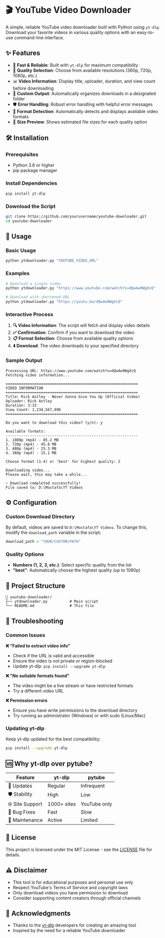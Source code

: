 # 🎬 YouTube Video Downloader

A simple, reliable YouTube video downloader built with Python using `yt-dlp`. Download your favorite videos in various quality options with an easy-to-use command-line interface.

## ✨ Features

- 🚀 **Fast & Reliable**: Built with `yt-dlp` for maximum compatibility
- 🎯 **Quality Selection**: Choose from available resolutions (360p, 720p, 1080p, etc.)
- 📊 **Video Information**: Display title, uploader, duration, and view count before downloading
- 📁 **Custom Output**: Automatically organizes downloads in a designated folder
- 🛡️ **Error Handling**: Robust error handling with helpful error messages
- 🔄 **Format Detection**: Automatically detects and displays available video formats
- 💾 **Size Preview**: Shows estimated file sizes for each quality option

## 🛠️ Installation

### Prerequisites
- Python 3.6 or higher
- pip package manager

### Install Dependencies

```bash
pip install yt-dlp
```

### Download the Script

```bash
git clone https://github.com/yourusername/youtube-downloader.git
cd youtube-downloader
```

## 🚀 Usage

### Basic Usage

```bash
python ytdownloader.py "YOUTUBE_VIDEO_URL"
```

### Examples

```bash
# Download a single video
python ytdownloader.py "https://www.youtube.com/watch?v=dQw4w9WgXcQ"

# Download with shortened URL
python ytdownloader.py "https://youtu.be/dQw4w9WgXcQ"
```

### Interactive Process

1. **🔍 Video Information**: The script will fetch and display video details
2. **✅ Confirmation**: Confirm if you want to download the video
3. **📋 Format Selection**: Choose from available quality options
4. **⬇️ Download**: The video downloads to your specified directory

### Sample Output

```
Processing URL: https://www.youtube.com/watch?v=dQw4w9WgXcQ
Fetching video information...

============================================================
VIDEO INFORMATION
============================================================
Title: Rick Astley - Never Gonna Give You Up (Official Video)
Uploader: Rick Astley
Duration: 3:33
View Count: 1,234,567,890
============================================================

Do you want to download this video? (y/n): y

Available formats:
------------------------------------------------------------
1. 1080p (mp4) - 85.2 MB
2. 720p (mp4) - 45.8 MB
3. 480p (mp4) - 25.3 MB
4. 360p (mp4) - 15.1 MB

Choose format (1-4) or 'best' for highest quality: 2

Downloading video...
Please wait, this may take a while...

✓ Download completed successfully!
File saved to: D:\Mostafa\YT Videos
```

## ⚙️ Configuration

### Custom Download Directory

By default, videos are saved to `D:\Mostafa\YT Videos`. To change this, modify the `download_path` variable in the script:

```python
download_path = "YOUR/CUSTOM/PATH"
```

### Quality Options

- **Numbers (1, 2, 3, etc.)**: Select specific quality from the list
- **"best"**: Automatically choose the highest quality (up to 1080p)

## 📂 Project Structure

```
📂 youtube-downloader/
├── ytdownloader.py          # Main script
└── README.md                # This file
```

## 🔧 Troubleshooting

### Common Issues

**❌ "Failed to extract video info"**
- Check if the URL is valid and accessible
- Ensure the video is not private or region-blocked
- Update yt-dlp: `pip install --upgrade yt-dlp`

**❌ "No suitable formats found"**
- The video might be a live stream or have restricted formats
- Try a different video URL

**❌ Permission errors**
- Ensure you have write permissions to the download directory
- Try running as administrator (Windows) or with sudo (Linux/Mac)

### Updating yt-dlp

Keep yt-dlp updated for the best compatibility:

```bash
pip install --upgrade yt-dlp
```

## 🆚 Why yt-dlp over pytube?

| Feature | yt-dlp | pytube |
|---------|---------|---------|
| 🔄 Updates | Regular | Infrequent |
| 🛡️ Stability | High | Low |
| 🌐 Site Support | 1000+ sites | YouTube only |
| 🐛 Bug Fixes | Fast | Slow |
| 📱 Maintenance | Active | Limited |

## 📄 License

This project is licensed under the MIT License - see the [LICENSE](LICENSE) file for details.

## ⚠️ Disclaimer

- This tool is for educational purposes and personal use only
- Respect YouTube's Terms of Service and copyright laws
- Only download videos you have permission to download
- Consider supporting content creators through official channels

## 🙏 Acknowledgments

- Thanks to the [yt-dlp](https://github.com/yt-dlp/yt-dlp) developers for creating an amazing tool
- Inspired by the need for a reliable YouTube downloader
